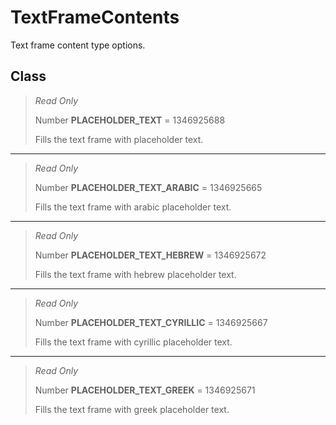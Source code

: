 # TextFrameContents
Text frame content type options.

## Class
> *Read Only* 
> 
> Number **PLACEHOLDER_TEXT** = 1346925688
> 
> Fills the text frame with placeholder text.
*** 
> *Read Only* 
> 
> Number **PLACEHOLDER_TEXT_ARABIC** = 1346925665
> 
> Fills the text frame with arabic placeholder text.
*** 
> *Read Only* 
> 
> Number **PLACEHOLDER_TEXT_HEBREW** = 1346925672
> 
> Fills the text frame with hebrew placeholder text.
*** 
> *Read Only* 
> 
> Number **PLACEHOLDER_TEXT_CYRILLIC** = 1346925667
> 
> Fills the text frame with cyrillic placeholder text.
*** 
> *Read Only* 
> 
> Number **PLACEHOLDER_TEXT_GREEK** = 1346925671
> 
> Fills the text frame with greek placeholder text.

